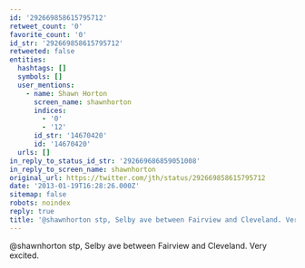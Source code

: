 ```yaml
---
id: '292669858615795712'
retweet_count: '0'
favorite_count: '0'
id_str: '292669858615795712'
retweeted: false
entities:
  hashtags: []
  symbols: []
  user_mentions:
    - name: Shawn Horton
      screen_name: shawnhorton
      indices:
        - '0'
        - '12'
      id_str: '14670420'
      id: '14670420'
  urls: []
in_reply_to_status_id_str: '292669686859051008'
in_reply_to_screen_name: shawnhorton
original_url: https://twitter.com/jth/status/292669858615795712
date: '2013-01-19T16:28:26.000Z'
sitemap: false
robots: noindex
reply: true
title: '@shawnhorton stp, Selby ave between Fairview and Cleveland. Very excited.'
---
```


@shawnhorton stp, Selby ave between Fairview and Cleveland. Very excited.